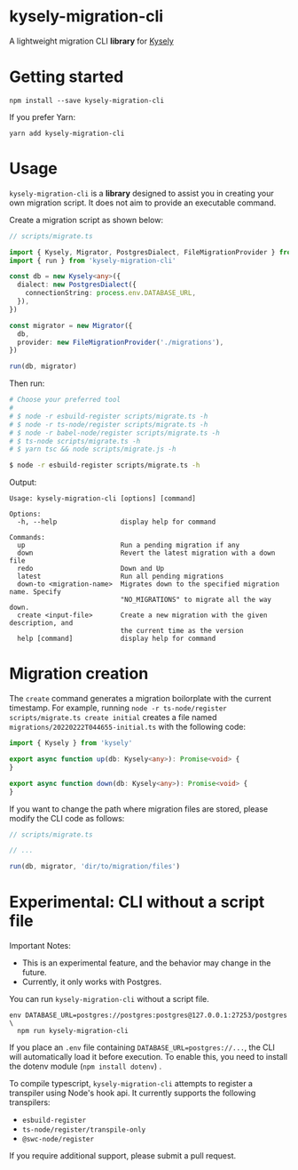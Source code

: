 # kysely-migration-cli

A lightweight migration CLI **library** for [Kysely](https://github.com/koskimas/kysely)

# Getting started

```
npm install --save kysely-migration-cli
```

If you prefer Yarn:

```
yarn add kysely-migration-cli
```

# Usage

`kysely-migration-cli` is a **library** designed to assist you in creating your own migration script. It does not aim to provide an executable command.

Create a migration script as shown below:

```typescript
// scripts/migrate.ts

import { Kysely, Migrator, PostgresDialect, FileMigrationProvider } from 'kysely'
import { run } from 'kysely-migration-cli'

const db = new Kysely<any>({
  dialect: new PostgresDialect({
    connectionString: process.env.DATABASE_URL,
  }),
})

const migrator = new Migrator({
  db,
  provider: new FileMigrationProvider('./migrations'),
})

run(db, migrator)
```

Then run:

```bash
# Choose your preferred tool
#
# $ node -r esbuild-register scripts/migrate.ts -h
# $ node -r ts-node/register scripts/migrate.ts -h
# $ node -r babel-node/register scripts/migrate.ts -h
# $ ts-node scripts/migrate.ts -h
# $ yarn tsc && node scripts/migrate.js -h

$ node -r esbuild-register scripts/migrate.ts -h
```

Output:

```
Usage: kysely-migration-cli [options] [command]

Options:
  -h, --help                display help for command

Commands:
  up                        Run a pending migration if any
  down                      Revert the latest migration with a down file
  redo                      Down and Up
  latest                    Run all pending migrations
  down-to <migration-name>  Migrates down to the specified migration name. Specify
                            "NO_MIGRATIONS" to migrate all the way down.
  create <input-file>       Create a new migration with the given description, and
                            the current time as the version
  help [command]            display help for command
```

# Migration creation

The `create` command generates a migration boilorplate with the current timestamp. For example, running `node -r ts-node/register scripts/migrate.ts create initial` creates a file named `migrations/20220222T044655-initial.ts` with the following code:

<!-- prettier-ignore -->
```ts
import { Kysely } from 'kysely'

export async function up(db: Kysely<any>): Promise<void> {
}

export async function down(db: Kysely<any>): Promise<void> {
}
```

If you want to change the path where migration files are stored, please modify the CLI code as follows:

```typescript
// scripts/migrate.ts

// ...

run(db, migrator, 'dir/to/migration/files')
```

# Experimental: CLI without a script file

Important Notes:

- This is an experimental feature, and the behavior may change in the future.
- Currently, it only works with Postgres.

You can run `kysely-migration-cli` without a script file.

```
env DATABASE_URL=postgres://postgres:postgres@127.0.0.1:27253/postgres \
  npm run kysely-migration-cli
```

If you place an `.env` file containing `DATABASE_URL=postgres://...`, the CLI will automatically load it before execution. To enable this, you need to install the dotenv module (`npm install dotenv`) .

To compile typescript, `kysely-migration-cli` attempts to register a transpiler using Node's hook api. It currently supports the following transpilers:

- `esbuild-register`
- `ts-node/register/transpile-only`
- `@swc-node/register`

If you require additional support, please submit a pull request.
